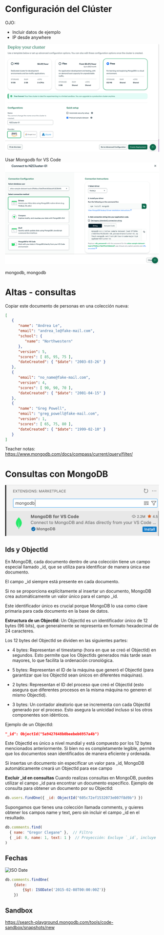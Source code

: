 
# Configuración del Clúster

OJO: 
- Incluir datos de ejemplo
- IP desde anywhere

![Clúster](../../x-assets/UF1845/mongo.cluster.png)

Usar Mongodb for VS Code
![Conexion](../../x-assets/UF1845/mongo.connection.png)

mongodb, mongodb


# Altas - consultas

Copiar este documento de personas en una colección nueva:

```json
[
   {
      "name": "Andrea Le",
      "email": "andrea_le@fake-mail.com",
      "school": {
         "name": "Northwestern"
      },
      "version": 5,
      "scores": [ 85, 95, 75 ],
      "dateCreated": { "$date": "2003-03-26" }
   },
   {
      "email": "no_name@fake-mail.com",
      "version": 4,
      "scores": [ 90, 90, 70 ],
      "dateCreated": { "$date": "2001-04-15" }
   },
   {
      "name": "Greg Powell",
      "email": "greg_powell@fake-mail.com",
      "version": 1,
      "scores": [ 65, 75, 80 ],
      "dateCreated": { "$date": "1999-02-10" }
   }
]
```

Teacher notas: https://www.mongodb.com/docs/compass/current/query/filter/



# Consultas con MongoDB

![Extension](../../x-assets/UF1845/mongo.extension.png)

## Ids y ObjectId
En MongoDB, cada documento dentro de una colección tiene un campo especial llamado _id, que se utiliza para identificar de manera única ese documento.

El campo _id siempre está presente en cada documento.

Si no se proporciona explícitamente al insertar un documento, MongoDB crea automáticamente un valor único para el campo _id.

Este identificador único es crucial porque MongoDB lo usa como clave primaria para cada documento en la base de datos.


**Estructura de un ObjectId:**
Un ObjectId es un identificador único de 12 bytes (96 bits), que generalmente se representa en formato hexadecimal de 24 caracteres.

Los 12 bytes del ObjectId se dividen en las siguientes partes:

- 4 bytes: Representan el timestamp (hora en que se creó el ObjectId) en segundos. Esto permite que los ObjectIds generados más tarde sean mayores, lo que facilita la ordenación cronológica.

- 5 bytes: Representan el ID de la máquina que generó el ObjectId (para garantizar que los ObjectId sean únicos en diferentes máquinas).

- 2 bytes: Representan el ID del proceso que creó el ObjectId (esto asegura que diferentes procesos en la misma máquina no generen el mismo ObjectId).

- 3 bytes: Un contador aleatorio que se incrementa con cada ObjectId generado por el proceso. Esto asegura la unicidad incluso si los otros componentes son idénticos.

Ejemplo de un ObjectId:
```json
"_id": ObjectId("5a9427648b0beebeb6957a4b")
```
Este ObjectId es único a nivel mundial y está compuesto por los 12 bytes mencionados anteriormente. Si bien no es completamente legible, permite que los documentos sean identificados de manera eficiente y ordenada.

Si insertas un documento sin especificar un valor para _id, MongoDB automáticamente creará un ObjectId para ese campo

**Excluir _id en consultas**
Cuando realizas consultas en MongoDB, puedes utilizar el campo _id para encontrar un documento específico. Ejemplo de consulta para obtener un documento por su ObjectId:

```js
db.users.findOne({ _id: ObjectId("605c72ef1532073e007f8d9b") })
```

Supongamos que tienes una colección llamada comments, y quieres obtener los campos name y text, pero sin incluir el campo _id en el resultado.

```js
db.comments.find(
  { name: "Gregor Clegane" },  // Filtro
  { _id: 0, name: 1, text: 1 }  // Proyección: Excluye `_id`, incluye `name` y `text`
)
```

## Fechas

![ISO Date](../../x-assets/UF1845/iso-date.jpg)

```js
db.comments.findOne(
    {date: 
        {$gt: ISODate('2015-02-08T00:00:00Z')} 
    })
```

## Sandbox
https://search-playground.mongodb.com/tools/code-sandbox/snapshots/new


